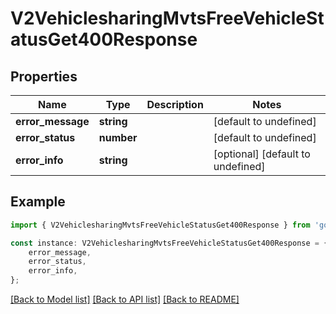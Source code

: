 # V2VehiclesharingMvtsFreeVehicleStatusGet400Response


## Properties

Name | Type | Description | Notes
------------ | ------------- | ------------- | -------------
**error_message** | **string** |  | [default to undefined]
**error_status** | **number** |  | [default to undefined]
**error_info** | **string** |  | [optional] [default to undefined]

## Example

```typescript
import { V2VehiclesharingMvtsFreeVehicleStatusGet400Response } from 'golemio-api';

const instance: V2VehiclesharingMvtsFreeVehicleStatusGet400Response = {
    error_message,
    error_status,
    error_info,
};
```

[[Back to Model list]](../README.md#documentation-for-models) [[Back to API list]](../README.md#documentation-for-api-endpoints) [[Back to README]](../README.md)
